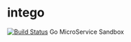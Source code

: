 # intego
[![Build Status](https://travis-ci.org/Klumhru/intego.svg?branch=master)](https://travis-ci.org/Klumhru/intego)
Go MicroService Sandbox
